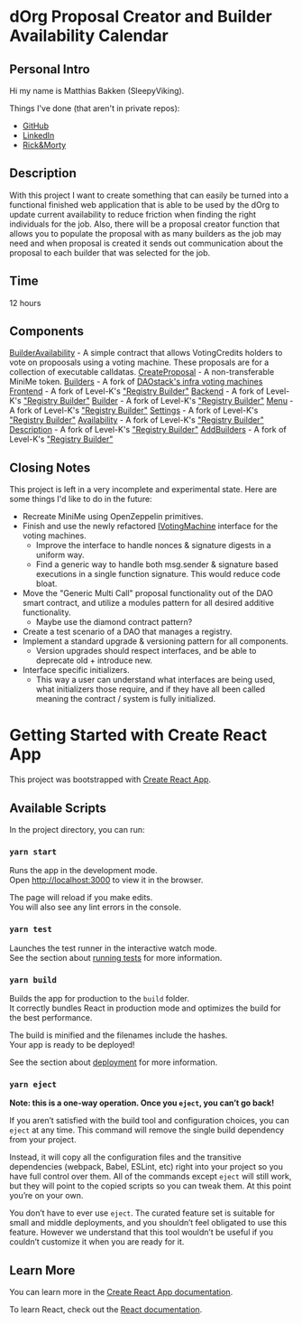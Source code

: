 # dOrg Proposal Creator and Builder Availability Calendar

## Personal Intro

Hi my name is Matthias Bakken (SleepyViking).

Things I've done (that aren't in private repos):

- [GitHub](https://github.com/MatthiasBakken)
- [LinkedIn](https://www.linkedin.com/in/MatthiasBakken/)
- [Rick&Morty](csb-6d95q.netlify.app)

## Description

With this project I want to create something that can easily be turned into a functional finished web application that is able to be used by the dOrg to update current availability to reduce friction when finding the right individuals for the job. Also, there will be a proposal creator function that allows you to populate the proposal with as many builders as the job may need and when proposal is created it sends out communication about the proposal to each builder that was selected for the job.

## Time

12 hours

## Components

[BuilderAvailability](./src/contracts/DAO/DAO.sol) - A simple contract that allows VotingCredits holders to vote on propoosals using a voting machine. These proposals are for a collection of executable calldatas.
[CreateProposal](./src/contracts/DAO/VotingCredits/VotingCredits.sol) - A non-transferable MiniMe token.
[Builders](./src/contracts/DAO/VotingMachines) - A fork of [DAOstack's infra voting machines](https://github.com/daostack/infra)
[Frontend](./src/contracts/Registry/OwnedItemRegistry.sol) - A fork of Level-K's ["Registry Builder"](https://github.com/levelkdev/registry-builder)
[Backend](./src/contracts/Registry/OwnedItemRegistry.sol) - A fork of Level-K's ["Registry Builder"](https://github.com/levelkdev/registry-builder)
[Builder](./src/contracts/Registry/OwnedItemRegistry.sol) - A fork of Level-K's ["Registry Builder"](https://github.com/levelkdev/registry-builder)
[Menu](./src/contracts/Registry/OwnedItemRegistry.sol) - A fork of Level-K's ["Registry Builder"](https://github.com/levelkdev/registry-builder)
[Settings](./src/contracts/Registry/OwnedItemRegistry.sol) - A fork of Level-K's ["Registry Builder"](https://github.com/levelkdev/registry-builder)
[Availability](./src/contracts/Registry/OwnedItemRegistry.sol) - A fork of Level-K's ["Registry Builder"](https://github.com/levelkdev/registry-builder)
[Description](./src/contracts/Registry/OwnedItemRegistry.sol) - A fork of Level-K's ["Registry Builder"](https://github.com/levelkdev/registry-builder)
[AddBuilders](./src/contracts/Registry/OwnedItemRegistry.sol) - A fork of Level-K's ["Registry Builder"](https://github.com/levelkdev/registry-builder)

## Closing Notes

This project is left in a very incomplete and experimental state. Here are some things I'd like to do in the future:

- Recreate MiniMe using OpenZeppelin primitives.
- Finish and use the newly refactored [IVotingMachine](./src/contracts/DAO/VotingMachines/interfaces/IVotingMachine.sol) interface for the voting machines.
  - Improve the interface to handle nonces & signature digests in a uniform way.
  - Find a generic way to handle both msg.sender & signature based executions in a single function signature. This would reduce code bloat.
- Move the "Generic Multi Call" proposal functionality out of the DAO smart contract, and utilize a modules pattern for all desired additive functionality.
  - Maybe use the diamond contract pattern?
- Create a test scenario of a DAO that manages a registry.
- Implement a standard upgrade & versioning pattern for all components.
  - Version upgrades should respect interfaces, and be able to deprecate old + introduce new.
- Interface specific initializers.
  - This way a user can understand what interfaces are being used, what initializers those require, and if they have all been called meaning the contract / system is fully initialized.

# Getting Started with Create React App

This project was bootstrapped with [Create React App](https://github.com/facebook/create-react-app).

## Available Scripts

In the project directory, you can run:

### `yarn start`

Runs the app in the development mode.\
Open [http://localhost:3000](http://localhost:3000) to view it in the browser.

The page will reload if you make edits.\
You will also see any lint errors in the console.

### `yarn test`

Launches the test runner in the interactive watch mode.\
See the section about [running tests](https://facebook.github.io/create-react-app/docs/running-tests) for more information.

### `yarn build`

Builds the app for production to the `build` folder.\
It correctly bundles React in production mode and optimizes the build for the best performance.

The build is minified and the filenames include the hashes.\
Your app is ready to be deployed!

See the section about [deployment](https://facebook.github.io/create-react-app/docs/deployment) for more information.

### `yarn eject`

**Note: this is a one-way operation. Once you `eject`, you can’t go back!**

If you aren’t satisfied with the build tool and configuration choices, you can `eject` at any time. This command will remove the single build dependency from your project.

Instead, it will copy all the configuration files and the transitive dependencies (webpack, Babel, ESLint, etc) right into your project so you have full control over them. All of the commands except `eject` will still work, but they will point to the copied scripts so you can tweak them. At this point you’re on your own.

You don’t have to ever use `eject`. The curated feature set is suitable for small and middle deployments, and you shouldn’t feel obligated to use this feature. However we understand that this tool wouldn’t be useful if you couldn’t customize it when you are ready for it.

## Learn More

You can learn more in the [Create React App documentation](https://facebook.github.io/create-react-app/docs/getting-started).

To learn React, check out the [React documentation](https://reactjs.org/).
